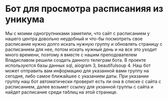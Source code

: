 # Бот для просмотра расписанияя из уникума
Мы с моими одногрупниками заметили, что сайт с расписанием у нашего центра довольно неудобный и что-бы посмотреть свое расписание нужно долго искать нужную группу и обновлять страницу с расписанием для нее, потом искать нужный день и на все это уходит много времени, поэтому я вместе с нашим преподователем Владиславом решили создать данного телеграм бота.
В проекте используются базы данных sql, aiogram 3, beautifulsoup 4.
Наш бот может отправить вам информацию для указанной вами группу на сегодня, либо самое ближайшее с указанием даты.
При указании группу наш бот автоматически проверит есть ли она в списке с сайта с расписанием, далее возьмет ссылку для укзанной группы с сайта и найдет расписание среди таблиц на этой странице.
